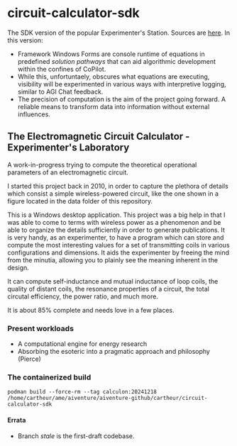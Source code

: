 # circuit-calculator-sdk

The SDK version of the popular Experimenter's Station. Sources are [here](https://github.com/cartheur/circuitcalculator). In this version:

* Framework Windows Forms are console runtime of equations in predefined _solution pathways_ that can aid algorithmic development within the confines of CoPilot.
* While this, unfortuntaely, obscures what equations are executing, visibility will be experimented in various ways with interpretive logging, similar to AGI Chat feedback.
* The precision of computation is the aim of the project going forward. A reliable means to transform data into information without external influences.

## The Electromagnetic Circuit Calculator - Experimenter's Laboratory

A work-in-progress trying to compute the theoretical operational parameters of an electromagnetic circuit.

I started this project back in 2010, in order to capture the plethora of details which consist a simple wireless-powered circuit, like the one shown in a figure located in the data folder of this repository.

This is a Windows desktop application. This project was a big help in that I was able to come to terms with wireless power as a phenomenon and be able to organize the details sufficiently in order to generate publications. It is very handy, as an experimenter, to have a program which can store and compute the most interesting values for a set of transmitting coils in various configurations and dimensions. It aids the experimenter by freeing the mind from the minutia, allowing you to plainly see the meaning inherent in the design.

It can compute self-inductance and mutual inductance of loop coils, the quality of distant coils, the resonance properties of a circuit, the total circutal efficiency, the power ratio, and much more.

It is about 85% complete and needs love in a few places.

### Present workloads

* A computational engine for energy research
* Absorbing the esoteric into a pragmatic approach and philosophy (Pierce)

### The containerized build

`podman build --force-rm --tag calculon:20241218 /home/cartheur/ame/aiventure/aiventure-github/cartheur/circuit-calculator-sdk`

#### Errata

* Branch _stale_ is the first-draft codebase.
